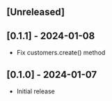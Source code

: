 ## [Unreleased]

## [0.1.1] - 2024-01-08
- Fix customers.create() method

## [0.1.0] - 2024-01-07

- Initial release
